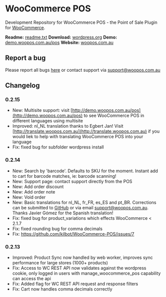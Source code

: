 # WooCommerce POS #

Development Repository for WooCommerce POS - the Point of Sale Plugin for [WooCommerce](woothemes.com/woocommerce/).

**Readme:** [readme.txt](https://github.com/kilbot/WooCommerce-POS/blob/master/readme.txt)
**Download:** [wordpress.org](wordpress.org/plugins/woocommerce-pos/)
**Demo:** [demo.woopos.com.au/pos](http://demo.woopos.com.au/pos)
**Website:** [woopos.com.au](http://demo.woopos.com.au/pos)

## Report a bug ##

Please report all bugs [here](https://github.com/kilbot/WooCommerce-POS/issues) or contact support via [support@woopos.com.au](mailto:support@woopos.com.au)

## Changelog ##

### 0.2.15 ###
* New: Multisite support: visit [http://demo.woopos.com.au/pos](http://demo.woopos.com.au/pos) to see WooCommerce POS in different languages using multisite
* Improved: nl_NL translation thanks to Egbert Jan! Visit [http://translate.woopos.com.au](http://translate.woopos.com.au) if you would liek to help with translating WooCommerce POS into your language
* Fix: fixed bug for subfolder wordpress install

### 0.2.14 ###
* New: Search by 'barcode'. Defaults to SKU for the moment. Instant add to cart for barcode matches, ie: barcode scanning!
* New: Support page: contact support directly from the POS
* New: Add order discount
* New: Add order note
* New: Void order
* New: Basic translations for nl_NL, fr_FR, es_ES and pt_BR. Corrections can be submitted to [GitHub](https://github.com/kilbot/WooCommerce-POS/issues) or via email [support@woopos.com.au](mailto:support@woopos.com.au). Thanks Javier Gómez for the Spanish translation!
* Fix: fixed bug for product_variations which effects WooCommerce < 2.1.7
* Fix: fixed rounding bug for comma decimals
* Fix: https://github.com/kilbot/WooCommerce-POS/issues/7

### 0.2.13 ###
* Improved: Product Sync now handled by web worker, improves sync performance for large stores (1000+ products)
* Fix: Access to WC REST API now validates against the wordpress cookie, only logged in users with manage_woocommerce_pos capability can access the api
* Fix: Added flag for WC REST API request and response filters
* Fix: Cart now handles comma decimals correctly